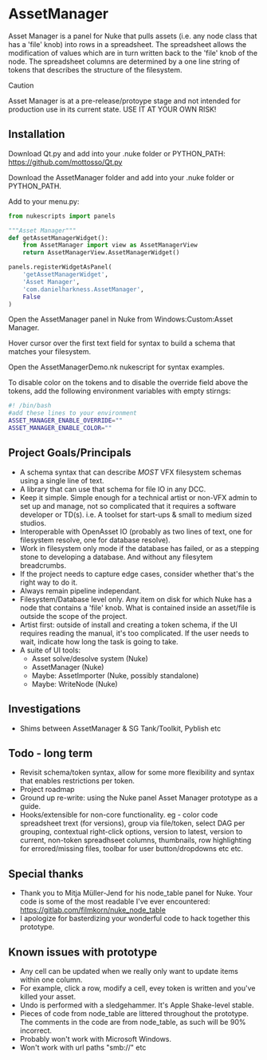 # AssetManager
Asset Manager is a panel for Nuke that pulls assets (i.e. any node class that has a 'file' knob) into rows in a spreadsheet. The spreadsheet allows the modification of values which are in turn written back to the 'file' knob of the node. The spreadsheet columns are determined by a one line string of tokens that describes the structure of the filesystem.
> [!CAUTION]
> Asset Manager is at a pre-release/protoype stage and not intended for production use in its current state. USE IT AT YOUR OWN RISK!

## Installation

Download Qt.py and add into your .nuke folder or PYTHON_PATH:
https://github.com/mottosso/Qt.py

Download the AssetManager folder and add into your .nuke folder or PYTHON_PATH.

Add to your menu.py:

```python
from nukescripts import panels

"""Asset Manager"""
def getAssetManagerWidget():
    from AssetManager import view as AssetManagerView
    return AssetManagerView.AssetManagerWidget()

panels.registerWidgetAsPanel(
    'getAssetManagerWidget',
    'Asset Manager',
    'com.danielharkness.AssetManager',
    False
)
```
Open the AssetManager panel in Nuke from Windows:Custom:Asset Manager.

Hover cursor over the first text field for syntax to build a schema that matches your filesystem.

Open the AssetManagerDemo.nk nukescript for syntax examples.

To disable color on the tokens and to disable the override field above the tokens, add the following environment variables with empty stirngs:
```bash
#! /bin/bash
#add these lines to your environment
ASSET_MANAGER_ENABLE_OVERRIDE=""
ASSET_MANAGER_ENABLE_COLOR=""
```

## Project Goals/Principals
- A schema syntax that can describe _MOST_ VFX filesystem schemas using a single line of text.
- A library that can use that schema for file IO in any DCC.
- Keep it simple. Simple enough for a technical artist or non-VFX admin to set up and manage, not so complicated that it requires a software developer or TD(s). i.e. A toolset for start-ups & small to medium sized studios.
- Interoperable with OpenAsset IO (probably as two lines of text, one for filesystem resolve, one for database resolve).
- Work in filesystem only mode if the database has failed, or as a stepping stone to developing a database. And without any filesytem breadcrumbs.
- If the project needs to capture edge cases, consider whether that's the right way to do it.
- Always remain pipeline independant.
- Filesystem/Database level only. Any item on disk for which Nuke has a node that contains a 'file' knob. What is contained inside an asset/file is outside the scope of the project.
- Artist first: outside of install and creating a token schema, if the UI requires reading the manual, it's too complicated. If the user needs to wait, indicate how long the task is going to take.
- A suite of UI tools:
  - Asset solve/desolve system (Nuke)
  - AssetManager (Nuke)
  - Maybe: AssetImporter (Nuke, possibly standalone)
  - Maybe: WriteNode (Nuke)

## Investigations

- Shims between AssetManager & SG Tank/Toolkit, Pyblish etc

## Todo - long term
- Revisit schema/token syntax, allow for some more flexibility and syntax that enables restrictions per token.
- Project roadmap
- Ground up re-write: using the Nuke panel Asset Manager prototype as a guide.
- Hooks/extensible for non-core functionality. eg - color code spreadsheet trext (for versions), group via file/token, select DAG per grouping, contextual right-click options, version to latest, version to current, non-token spreadhseet columns, thumbnails, row highlighting for errored/missing files, toolbar for user button/dropdowns etc etc.

## Special thanks
- Thank you to Mitja Müller-Jend for his node_table panel for Nuke. Your code is some of the most readable I've ever encountered: https://gitlab.com/filmkorn/nuke_node_table
- I apologize for basterdizing your wonderful code to hack together this prototype.

## Known issues with prototype
- Any cell can be updated when we really only want to update items within one column.
- For example, click a row, modify a cell, evey token is written and you've killed your asset.
- Undo is performed with a sledgehammer. It's Apple Shake-level stable.
- Pieces of code from node_table are littered throughout the prototype. The comments in the code are from node_table, as such will be 90% incorrect.
- Probably won't work with Microsoft Windows.
- Won't work with url paths "smb://" etc 
